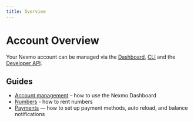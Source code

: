 ```yaml
---
title: Overview
---
```


# Account Overview

Your Nexmo account can be managed via the [Dashboard](https://dashboard.nexmo.com/), [CLI](/tools) and the [Developer API](/api/developer).

## Guides

* [Account management](/account/guides/management) – how to use the Nexmo Dashboard
* [Numbers](/account/guides/numbers) - how to rent numbers
* [Payments](/account/guides/payments) — how to set up payment methods, auto reload, and balance notifications
